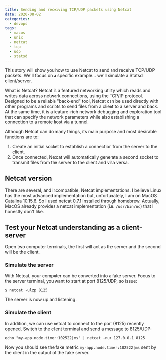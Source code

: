 ```yaml
---
title: Sending and receiving TCP/UDP packets using Netcat
date: 2020-08-02
categories:
  - devops
tags:
  - macos
  - unix
  - netcat
  - tcp
  - udp
  - statsd
---
```


This story will show you how to use Netcat to send and receive TCP/UDP packets.
We'll focus on a specific example... we'll simulate a Statsd client/server.

What is Netcat? Netcat is a featured networking utility which reads and writes data across network connections, using the TCP/IP protocol. Designed to be a reliable "back-end" tool, Netcat can be used directly with other programs and scripts to send files from a client to a server and back. At the same time, it is a feature-rich network debugging and exploration tool that can specify the network parameters while also establishing a connection to a remote host via a tunnel. 

<!--more-->

Although Netcat can do many things, its main purpose and most desirable functions are to:

1. Create an initial socket to establish a connection from the server to the client.
2. Once connected, Netcat will automatically generate a second socket to transmit files from the server to the client and visa versa.

## Netcat version

There are several, and incompatible, Netcat implementations. I believe Linux has the most advanced implementation but, unfortunately, I am on MacOS Catalina 10.15.6. So I used netcat 0.7.1 installed through homebrew. Actually, MacOS already provides a netcat implementation (i.e. `/usr/bin/nc`) that I honestly don't like.

## Test your Netcat understanding as a client-server

Open two computer terminals, the first will act as the server and the second will be the client.

### Simulate the server

With Netcat, your computer can be converted into a fake server.
Focus to the server terminal, you want to start at port 8125/UDP, so issue:

```
$ netcat -ulzp 8125
```

The server is now up and listening.

### Simulate the client

In addition, we can use netcat to connect to the port (8125) recently opened.
Switch to the client terminal and send a message to 8125/UDP:

```
echo "my-app.node.timer:102522|ms" | netcat -nuc 127.0.0.1 8125
```

Now you should see the fake metric `my-app.node.timer:102522|ms` sent by the client in the output of the fake server.
